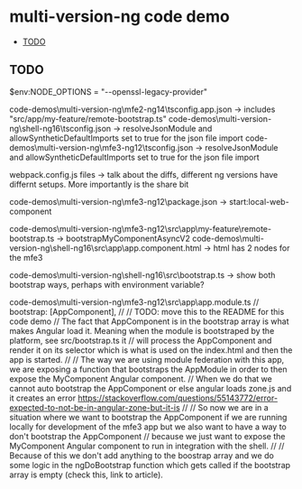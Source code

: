 # multi-version-ng code demo

- [TODO](#todo)

## TODO

$env:NODE_OPTIONS = "--openssl-legacy-provider"

code-demos\multi-version-ng\mfe2-ng14\tsconfig.app.json -> includes "src/app/my-feature/remote-bootstrap.ts"
code-demos\multi-version-ng\shell-ng16\tsconfig.json -> resolveJsonModule and allowSyntheticDefaultImports set to true for the json file import
code-demos\multi-version-ng\mfe3-ng12\tsconfig.json -> resolveJsonModule and allowSyntheticDefaultImports set to true for the json file import


webpack.config.js files -> talk about the diffs, different ng versions have differnt setups. More importantly is the share bit


code-demos\multi-version-ng\mfe3-ng12\package.json -> start:local-web-component


code-demos\multi-version-ng\mfe3-ng12\src\app\my-feature\remote-bootstrap.ts -> bootstrapMyComponentAsyncV2
code-demos\multi-version-ng\shell-ng16\src\app\app.component.html -> html has 2 nodes for the mfe3


code-demos\multi-version-ng\shell-ng16\src\bootstrap.ts -> show both bootstrap ways, perhaps with environment variable?


code-demos\multi-version-ng\mfe3-ng12\src\app\app.module.ts
// bootstrap: [AppComponent],
//
// TODO: move this to the README for this code demo
// The fact that AppComponent is in the bootstrap array is what makes Angular load it. Meaning when the module is bootstraped by the platform, see src/bootstrap.ts it
// will process the AppComponent and render it on its selector which is what is used on the index.html and then the app is started.
//
// The way we are using module federation with this app, we are exposing a function that bootstraps the AppModule in order to then expose the MyComponent Angular component.
// When we do that we cannot auto bootstrap the AppComponent or else angular loads zone.js and it creates an error https://stackoverflow.com/questions/55143772/error-expected-to-not-be-in-angular-zone-but-it-is
//
// So now we are in a situation where we want to bootstrap the AppComponent if we are running locally for development of the mfe3 app but we also want to have a way to don't bootstrap the AppComponent
// because we just want to expose the MyComponent Angular component to run in integration with the shell.
//
// Because of this we don't add anything to the boostrap array and we do some logic in the ngDoBootstrap function which gets called if the bootstrap array is empty (check this, link to article).


